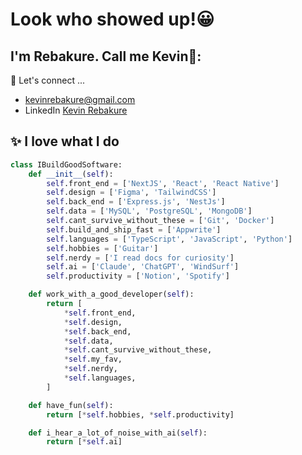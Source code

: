 # Look who showed up!😀

## I'm Rebakure. Call me Kevin👋:
🚀 Let's connect ... 
- kevinrebakure@gmail.com
- LinkedIn [Kevin Rebakure](https://www.linkedin.com/in/kevin-rebakure-91063a301/)

## ✨ I love what I do

```python
class IBuildGoodSoftware:
    def __init__(self):
        self.front_end = ['NextJS', 'React', 'React Native']
        self.design = ['Figma', 'TailwindCSS']
        self.back_end = ['Express.js', 'NestJs']
        self.data = ['MySQL', 'PostgreSQL', 'MongoDB']
        self.cant_survive_without_these = ['Git', 'Docker']
        self.build_and_ship_fast = ['Appwrite']
        self.languages = ['TypeScript', 'JavaScript', 'Python']
        self.hobbies = ['Guitar']
        self.nerdy = ['I read docs for curiosity']
        self.ai = ['Claude', 'ChatGPT', 'WindSurf']
        self.productivity = ['Notion', 'Spotify']

    def work_with_a_good_developer(self):
        return [
            *self.front_end,
            *self.design,
            *self.back_end,
            *self.data,
            *self.cant_survive_without_these,
            *self.my_fav,
            *self.nerdy,
            *self.languages,
        ]

    def have_fun(self):
        return [*self.hobbies, *self.productivity]

    def i_hear_a_lot_of_noise_with_ai(self):
        return [*self.ai]
```
